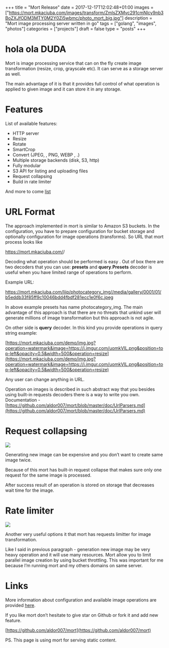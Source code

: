 +++
title = "Mort Release"
date = 2017-12-17T12:02:48+01:00
images = ["https://mort.mkaciuba.com/images/transform/ZmlsZXMvc291cmNlcy9nb3BoZXJfODM3MTY0M2Y0Zi5wbmc/photo_mort_big.jpg"]
description = "Mort image processing server written in go"
tags = ["golang", "images", "photos"]
categories = ["projects"]
draft = false
type = "posts"
+++

# hola ola DUDA

Mort is image processing service that can on the fly create image transformation (resize, crop, grayscale etc). It can serve as a storage server as well.

The main advantage of it is that it provides full control of what operation is applied to given image and it can store it in any storage.

# Features

List of available features:

*   HTTP server
*   Resize
*   Rotate
*   SmartCrop
*   Convert (JPEG, , PNG, WEBP , .)
*   Multiple storage backends (disk, S3, http)
*   Fully modular
*   S3 API for listing and uploading files
*   Request collapsing
*   Build in rate limiter

And more to come [list](https://github.com/aldor007/mort/issues?q=is%3Aopen+is%3Aissue+label%3Aenhancement)

# URL Format

The approach implemented in mort is similar to Amazon S3 buckets. In the configuration, you have to prepare configuration for bucket storage and optionally configuration for image operations (transforms). So URL that mort process looks like

https://mort.mkaciuba.com/<bucket>/<object>

Decoding what operation should be performed is easy . Out of box there are two decoders that you can use: **presets** and **query**.**Presets** decoder is useful when you have limited range of operations to perform.

Example URL:

https://mort.mkaciuba.com/liip/photocategory_img//media/gallery/0001/01/b5eddb33f85ff9c10046bdd4fbdf281ecc1e0f6c.jpeg

In above example presets has name photocategory_img. The main advantage of this approach is that there are no threats that unkind user will generate millions of image transformation but this approach is not agile.

On other side is **query** decoder. In this kind you provide operations in query string example:

[https://mort.mkaciuba.com/demo/img.jpg?operation=watermark&image=https://i.imgur.com/uomkVIL.png&position=top-left&opacity=0.5&width=500&operation=resize](https://mort.mkaciuba.com/demo/img.jpg?operation=watermark&image=https://i.imgur.com/uomkVIL.png&position=top-left&opacity=0.5&width=500&operation=resize)

Any user can change anything in URL.

Operation on images is described in such abstract way that you besides using built-in requests decoders there is a way to write you own. Documentation - [https://github.com/aldor007/mort/blob/master/doc/UrlParsers.md](https://github.com/aldor007/mort/blob/master/doc/UrlParsers.md)

# Request collapsing

![](https://mort.mkaciuba.com/media/blog/39386/79/thumb_eac1ee73-e307-11e7-922e-0242ac120002_blog_big1000.jpeg)

Generating new image can be expensive and you don’t want to create same image twice.

Because of this mort has built-in request collapse that makes sure only one request for the same image is processed.

After success result of an operation is stored on storage that decreases wait time for the image.

# Rate limiter

![](https://mort.mkaciuba.com/media/blog/9854/49/thumb_3abb3979-e308-11e7-922e-0242ac120002_blog_big1000.jpeg)

Another very useful options it that mort has requests limitter for image transformation.

Like I said in previous paragraph - generation new image may be very heavy operation and it will use many resources. Mort allow you to limit parallel image creation by using bucket throttling. This was important for me because I’m running mort and my others domains on same server.

# Links

More information about configuration and available image operations are provided [here](https://github.com/aldor007/mort/blob/master/doc/Image-Operations.md).

If you like mort don’t hesitate to give star on Github or fork it and add new feature.

[https://github.com/aldor007/mort](https://github.com/aldor007/mort)

PS. This page is using mort for serving static content. 
